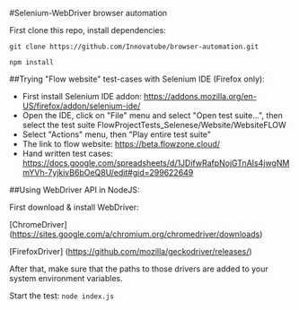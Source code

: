 #Selenium-WebDriver browser automation

First clone this repo, install dependencies:


`git clone https://github.com/Innovatube/browser-automation.git`


`npm install`


##Trying "Flow website" test-cases with Selenium IDE (Firefox only):

- First install Selenium IDE addon: https://addons.mozilla.org/en-US/firefox/addon/selenium-ide/
- Open the IDE, click on "File" menu and select "Open test suite...", then select the test suite FlowProjectTests_Selenese/Website/WebsiteFLOW
- Select "Actions" menu, then "Play entire test suite"
- The link to flow website: https://beta.flowzone.cloud/
- Hand written test cases: https://docs.google.com/spreadsheets/d/1JDifwRafpNojGTnAIs4jwgNMmYVh-7yjkivB6bOeQ8U/edit#gid=299622649

##Using WebDriver API in NodeJS:

First download & install WebDriver:

[ChromeDriver]
(https://sites.google.com/a/chromium.org/chromedriver/downloads)

[FirefoxDriver]
(https://github.com/mozilla/geckodriver/releases/)

After that, make sure that the paths to those drivers are added to your system environment variables.

Start the test:
`node index.js`

